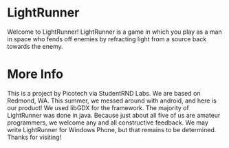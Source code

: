 LightRunner
===========
Welcome to LightRunner! LightRunner is a game in which you play as a man in space who fends off enemies by refracting
light from a source back towards the enemy.

More Info
===========
This is a project by Picotech via StudentRND Labs. We are based on Redmond, WA.
This summer, we messed around with android, and here is our product! We used libGDX for the framework. The majority of
LightRunner was done in java. Because just about all five of us are amateur programmers, we welcome any and all
constructive feedback. We may write LightRunner for Windows Phone, but that remains to be determined. Thanks for visiting!
